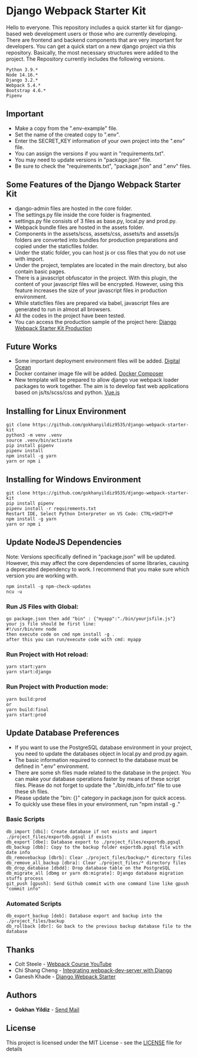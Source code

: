 # Django Webpack Starter Kit

Hello to everyone. This repository includes a quick starter kit for django-based web development users or those who are currently developing. There are frontend and backend components that are very important for developers. You can get a quick start on a new django project via this repository. Basically, the most necessary structures were added to the project.
The Repository currently includes the following versions. 
```
Python 3.9.*
Node 14.16.*
Django 3.2.*
Webpack 5.4.*
Bootstrap 4.6.*
Pipenv
```
## Important 

- Make a copy from the ".env-example" file.
- Set the name of the created copy to ".env".
- Enter the SECRET_KEY information of your own project into the ".env" file.
- You can assign the versions if you want in "requirements.txt".
- You may need to update versions in "package.json" file.
- Be sure to check the "requirements.txt", "package.json" and ".env" files.


## Some Features of the Django Webpack Starter Kit

- django-admin files are hosted in the core folder.
- The settings.py file inside the core folder is fragmented.
- settings.py file consists of 3 files as base.py, local.py and prod.py.
- Webpack bundle files are hosted in the assets folder.
- Components in the assets/scss, assets/css, assets/ts and assets/js folders are converted into bundles for production preparations and copied under the staticfiles folder.
- Under the static folder, you can host js or css files that you do not use with import.
- Under the project, templates are located in the main directory, but also contain basic pages.
- There is a javascript obfuscator in the project. With this plugin, the content of your javascript files will be encrypted. However, using this feature increases the size of your javascript files in production environment.
- While staticfiles files are prepared via babel, javascript files are generated to run in almost all browsers.
- All the codes in the project have been tested.
- You can access the production sample of the project here: [Django Webpack Starter Kit Production](https://djangowebpack.pythonanywhere.com/)

## Future Works
- Some important deployment environment files will be added. [Digital Ocean](https://www.digitalocean.com/community/tutorials/how-to-deploy-django-to-app-platform)
- Docker container image file will be added. [Docker Composer](https://docs.docker.com/samples/django/)
- New template will be prepared to allow django vue webpack loader packages to work together. The aim is to develop fast web applications based on js/ts/scss/css and python. [Vue.js](https://vuejs.org/)

## Installing for Linux Environment
```
git clone https://github.com/gokhanyildiz9535/django-webpack-starter-kit
python3 -m venv .venv
source .venv/bin/activate
pip install pipenv
pipenv install
npm install -g yarn
yarn or npm i
```


## Installing for Windows Environment
```
git clone https://github.com/gokhanyildiz9535/django-webpack-starter-kit
pip install pipenv
pipenv install -r requirements.txt
Restart IDE, Select Python Interpreter on VS Code: CTRL+SHIFT+P
npm install -g yarn
yarn or npm i
```

## Update NodeJS Dependencies
Note: Versions specifically defined in "package.json" will be updated. However, this may affect the core dependencies of some libraries, causing a deprecated dependency to work. I recommend that you make sure which version you are working with.
```
npm install -g npm-check-updates
ncu -u
```


### Run JS Files with Global:
```
go package.json then add "bin" : {"myapp":"./bin/yourjsfile.js"}
your js file should be first line:
#!/usr/bin/env node
then execute code on cmd npm install -g .
after this you can run/execute code with cmd: myapp
```

### Run Project with Hot reload:
```
yarn start:yarn
yarn start:django
```

### Run Project with Production mode:
```
yarn build:prod
or
yarn build:final
yarn start:prod
```

## Update Database Preferences
- If you want to use the PostgreSQL database environment in your project, you need to update the databases object in local.py and prod.py again.
- The basic information required to connect to the database must be defined in ".env" environment.
- There are some sh files made related to the database in the project. You can make your database operations faster by means of these script files. Please do not forget to update the "./bin/db_info.txt" file to use these sh files.
- Please update the "bin: {}" category in package.json for quick access.
- To quickly use these files in your environment, run "npm install -g ."


### Basic Scripts
```
db_import [dbi]: Create database if not exists and import ./project_files/exportdb.pgsql if exists
db_export [dbe]: Database export to ./project_files/exportdb.pgsql
db_backup [dbb]: Copy to the backup folder exportdb.pgsql file with date info
db_removebackup [dbrb]: Clear ./project_files/backup/* directory files
db_remove_all_backup [dbra]: Clear ./project_files/* directory files
db_drop_database [dbdd]: Drop database table on the PostgreSQL
db_migrate_all [dbmg or yarn db:migrate]: Django database migration stuffs process
git_push [gpush]: Send Github commit with one command line like gpush "commit info"
```

### Automated Scripts
```
db_export_backup [deb]: Database export and backup into the ./project_files/backup
db_rollback [dbr]: Go back to the previous backup database file to the database
```

## Thanks

* Colt Steele - [Webpack Course YouTube](https://www.youtube.com/playlist?list=PLblA84xge2_zwxh3XJqy6UVxS60YdusY8)
* Chi Shang Cheng - [Integrating webpack-dev-server with Django](https://cscheng.info/2016/08/03/integrating-webpack-dev-server-with-django.html)
* Ganesh Khade - [Django Webpack Starter](https://github.com/khadegd/django-webpack-starter)


## Authors

* **Gokhan Yildiz** - [Send Mail](mailto:gokhanyildiz9535@gmail.com)


## License

This project is licensed under the MIT License - see the [LICENSE](LICENSE) file for details